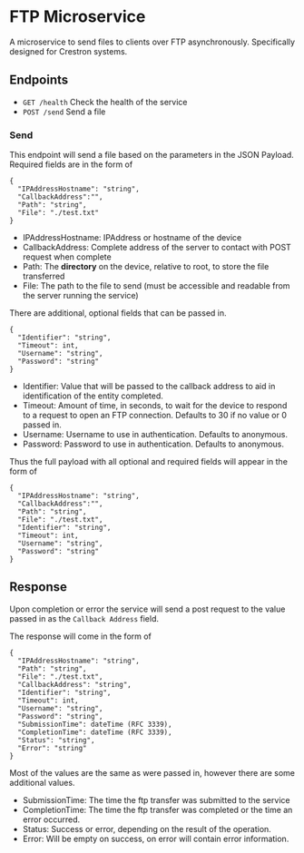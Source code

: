 # FTP Microservice

A microservice to send files to clients over FTP asynchronously. Specifically designed for Crestron systems.

## Endpoints

- `GET /health` Check the health of the service
- `POST /send` Send a file

### Send
  This endpoint will send a file based on the parameters in the JSON Payload. Required fields are in the form of

  ```
{
	"IPAddressHostname": "string",
	"CallbackAddress":"",
	"Path": "string",
	"File": "./test.txt"
}
```

- IPAddressHostname: IPAddress or hostname of the device
- CallbackAddress: Complete address of the server to contact with POST request when complete
- Path: The **directory** on the device, relative to root, to store the file transferred
- File: The path to the file to send (must be accessible and readable from the server running the service)

There are additional, optional fields that can be passed in.

```
{
  "Identifier": "string",
  "Timeout": int,
  "Username": "string",
  "Password": "string"
}
```
- Identifier: Value that will be passed to the callback address to aid in identification of the entity completed.
- Timeout: Amount of time, in seconds, to wait for the device to respond to a request to open an FTP connection. Defaults to 30 if no value or 0 passed in.
- Username: Username to use in authentication. Defaults to anonymous.
- Password: Password to use in authentication. Defaults to anonymous.

Thus the full payload with all optional and required fields will appear in the form of

```
{
  "IPAddressHostname": "string",
  "CallbackAddress":"",
  "Path": "string",
  "File": "./test.txt",
  "Identifier": "string",
  "Timeout": int,
  "Username": "string",
  "Password": "string"
}
```

## Response

Upon completion or error the service will send a post request to the value passed in as the `Callback Address` field.

The response will come in the form of

```
{
  "IPAddressHostname": "string",
  "Path": "string",
  "File": "./test.txt",
  "CallbackAddress": "string",
  "Identifier": "string",
  "Timeout": int,
  "Username": "string",
  "Password": "string",
  "SubmissionTime": dateTime (RFC 3339),
  "CompletionTime": dateTime (RFC 3339),
  "Status": "string",
  "Error": "string"
}
```

Most of the values are the same as were passed in, however there are some additional values.

- SubmissionTime: The time the ftp transfer was submitted to the service
- CompletionTime: The time the ftp transfer was completed or the time an error occurred.
- Status: Success or error, depending on the result of the operation.
- Error: Will be empty on success, on error will contain error information.
